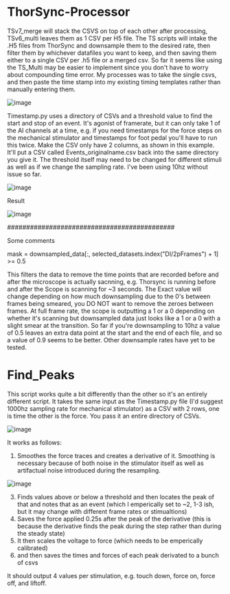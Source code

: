# ThorSync-Processor
TSv7_merge will stack the CSVS on top of each other after processing, TSv6_multi leaves them as 1 CSV per H5 file.
The TS scripts will intake the .H5 files from ThorSync and downsample them to the desired rate, then filter them by whichever datafiles you want to keep, and then saving them either to a single CSV per .h5 file or a merged csv. So far it seems like using the TS_Multi may be easier to implement since you don't have to worry about compounding time error. My processes was to take the single csvs, and then paste the time stamp into my existing timing templates rather than manually entering them.

![image](https://github.com/cawarwick/ThorSync-Processor/assets/81972652/616452b0-2339-4836-90d1-73c130223c1d)



Timestamp.py uses a directory of CSVs and a threshold value to find the start and stop of an event. It's agonist of framerate, but it can only take 1 of the AI channels at a time, e.g. if you need timestamps for the force steps on the mechanical stimulator and timestamps for foot pedal you'll have to run this twice. Make the CSV only have 2 columns, as shown in this example. It'll put a CSV called Events_originalname.csv back into the same directory you give it. The threshold itself may need to be changed for different stimuli as well as if we change the sampling rate. I've been using 10hz without issue so far. 

![image](https://github.com/cawarwick/ThorSync-Processor/assets/81972652/9fe8f732-d288-4a11-b67f-e246ce5ef528)

Result

![image](https://github.com/cawarwick/ThorSync-Processor/assets/81972652/300f84f3-44d3-4ed6-8db0-9c105197e207)




############################################

Some comments

mask = downsampled_data[:, selected_datasets.index("DI/2pFrames") + 1] >= 0.5

This filters the data to remove the time points that are recorded before and after the microscope is actually sacnning, e.g. Thorsync is running before and after the Scope is scanning for ~3 seconds. The Exact value will change depending on how much downsampling due to the 0's between frames being smeared, you DO NOT want to remove the zeroes between frames. At full frame rate, the scope is outputting a 1 or a 0 depending on whether it's scanning but downsampled data just looks like a 1 or a 0 with a slight smear at the transition. 
So far if you're downsampling to 10hz a value of 0.5 leaves an extra data point at the start and the end of each file, and so a value of 0.9 seems to be better. Other downsample rates have yet to be tested.


# Find_Peaks
This script works quite a bit differently than the other so it's an entirely different script.
It takes the same input as the Timestamp.py file (I'd suggest 1000hz sampling rate for mechanical stimulator) as a CSV with 2 rows, one is time the other is the force. You pass it an entire directory of CSVs.

![image](https://github.com/cawarwick/ThorSync-Processor/assets/81972652/fbdb1c08-49a1-44f0-9a30-d7fd93b2bdb2)

It works as follows:
1. Smoothes the force traces and creates a derivative of it. Smoothing is necessary because of both noise in the stimulator itself as well as artifactual noise introduced during the resampling.

![image](https://github.com/cawarwick/ThorSync-Processor/assets/81972652/7000b995-43a7-41c2-8cb4-2af9abdd91e4)

   
3. Finds values above or below a threshold and then locates the peak of that and notes that as an event (which I emperically set to ~2, 1-3 ish, but it may change with different frame rates or stimualtions) 
4. Saves the force applied 0.25s after the peak of the derivative (this is because the derivative finds the peak during the step rather than during the steady state)
5. It then scales the voltage to force (which needs to be emperically calibrated)
6. and then saves the times and forces of each peak derivated to a bunch of csvs

It should output 4 values per stimulation, e.g. touch down, force on, force off, and liftoff. 
